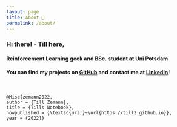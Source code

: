 ```yaml
---
layout: page
title: About 🌿
permalink: /about/
---
```


### Hi there! - Till here,
#### Reinforcement Learning geek and BSc. student at Uni Potsdam.

#### You can find my projects on [GitHub][github] and contact me at [LinkedIn][linkedin]!

<br>

```
@Misc{zemann2022,
author = {Till Zemann},
title = {Tills Notebook},
howpublished = {\textsc{url:}~\url{https://till2.github.io}},
year = {2022}}
```


[github]: https://github.com/till2
[linkedin]: https://www.linkedin.com/in/tillzemann/
[myreference-1]: https://www.youtube.com/watch?v=dQw4w9WgXcQ

<!-- hosted at: till2.github.io -->